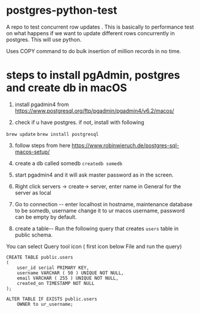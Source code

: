 # postgres-python-test
A repo to test concurrent row updates . This is basically to performance test on  what happens if we want to update different rows concurrently in postgres. 
This will use python.

Uses COPY command to do bulk insertion of million records in no time.

# steps to install pgAdmin, postgres and create db in macOS

1. install pgadmin4 from https://www.postgresql.org/ftp/pgadmin/pgadmin4/v6.2/macos/

2. check if u have postgres. if not, install with following

`brew update`
`brew install postgresql`

3. follow steps from here https://www.robinwieruch.de/postgres-sql-macos-setup/


4. create a db called somedb
`createdb somedb`

5. start pgadmin4 and it will ask master password as in the screen.

6. Right click servers -> create-> server, enter name in General for the server as local

7. Go to connection -- enter localhost in hostname, maintenance database to be somedb, username change it to ur macos username, password can be empty by default.

8. create a table-- Run the following query that creates `users` table in public schema. 

You can select Query tool icon ( first icon below File and run the query)

```
CREATE TABLE public.users
(
	user_id serial PRIMARY KEY,
	username VARCHAR ( 50 ) UNIQUE NOT NULL,
	email VARCHAR ( 255 ) UNIQUE NOT NULL,
	created_on TIMESTAMP NOT NULL
);

ALTER TABLE IF EXISTS public.users
    OWNER to ur_username;
